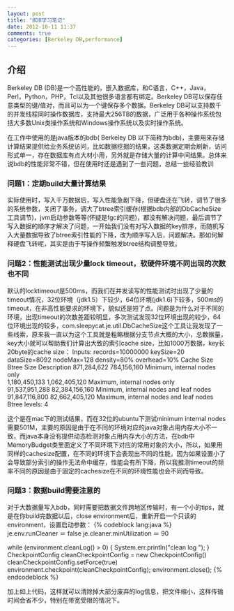 ```yaml
---
layout: post
title: "BDB学习笔记"
date: 2012-10-11 11:37
comments: true
categories: [Berkeley DB,performance]
---
```


## 介绍 

Berkeley DB (DB)是一个高性能的，嵌入数据库，和C语言，C++，Java，Perl，Python，PHP，Tcl以及其他很多语言都有绑定。Berkeley DB可以保存任意类型的键/值对，而且可以为一个键保存多个数据。Berkeley DB可以支持数千的并发线程同时操作数据库，支持最大256TB的数据，广泛用于各种操作系统包括大多数Unix类操作系统和Windows操作系统以及实时操作系统。
    
在工作中使用的是java版本的bdb( Berkeley DB 以下简称为bdb)，主要用来存储计算结果提供给业务系统访问，比如数据挖掘的结果，这类数据定期会刷新，访问形式单一，存在数据库有点大材小用，另外就是存储大量的计算中间结果。总体来说bdb的性能非常不错，但在使用时还是遇到了一些问题，总结一些经验教训


### 问题1：定期build大量计算结果

实际使用时，写入千万数据后，写入性能急剧下降，但硬盘还在飞转，调节了很多的系统参数，关闭了事务，调大了btree索引缓存(根据bdb内部的DbCacheSize工具调节)，jvm启动参数等等(怀疑是fgc的问题)，都没有解决问题，最后调节了写入数据的顺序才解决了问题，一开始我们没有对写入数据的key排序，而随机写入大量数据导致了btree索引性能的下降，改为顺序写入后，问题解决。那如何解释硬盘飞转呢，其实是由于写操作频繁触发btree结构调整导致。

### 问题2：性能测试出现少量lock timeout，软硬件环境不同出现的次数也不同

默认的locktimeout是500ms，而我们在并发读写的性能测试时出现了少量的timeout情况，32位环境（jdk1.5）下较少，64位环境(jdk1.6)下较多，500ms的timeout，在非高性能要求的环境下，貌似还是短了点。问题是为什么对于不同的环境，出现timeout的次数差距较明显，多次测试发现32位环境出现的较少，64位环境出现的较多，com.sleepycat.je.util.DbCacheSize这个工具让我发现了一些线索，原来我一直以为这个工具就是粗略根据分支节点大概的大小，总数据量，key大小就可以帮助我们计算出大致的索引cache size，比如1000万数据，key长20byte的cache size：
	Inputs: records=10000000 keySize=20 dataSize=8092 nodeMax=128 density=80% overhead=10%
    Cache Size      Btree Size  Description
    871,284,622     784,156,160  Minimum, internal nodes only  
	1,180,450,133   1,062,405,120  Maximum, internal nodes only  
	91,537,951,288  82,384,156,160  Minimum, internal nodes and leaf nodes  
	91,847,116,800  82,662,405,120  Maximum, internal nodes and leaf nodes  
	Btree levels: 4 

这个是在mac下的测试结果，而在32位的ubuntu下测试minimum internal nodes需要501M，主要的原因是由于在不同的环境对应的java对象占用内存大小不一致，而java本身没有提供动态检测对象占用内存大小的方法，在bdb中MemoryBudget类里面定义了不同环境下对应的常用对象的大小，所以，如果用同样的cachesize配置，在不同的环境下会表现出不同的性能，因为如果设置小了会导致部分索引的操作无法命中缓存，性能会有所下降，所以我推测timeout的频率不同的原因是由于固定的cachesize在不同的环境性能也会不同而导致。

### 问题3：数据build需要注意的

对于大数据量写入bdb，同时需要把数据文件跨地区传输时，有一个小的tips，就是在你build完数据以后，close environment后，重新开启一个只读的environment，设置启动参数：
{% codeblock  lang:java %}  
je.env.runCleaner ＝ false 
je.cleaner.minUtilization ＝ 90 
  
while (environment.cleanLog() > 0) { 
	System.err.println("clean log "); 
} 
CheckpointConfig cleanCheckpointConfig = new CheckpointConfig() 
cleanCheckpointConfig.setForce(true) 
environment.checkpoint(cleanCheckpointConfig); 
environment.close(); 
{% endcodeblock %}

加上如上代码，这样就可以清除掉大部分废弃的log信息，把文件缩小，这样传输时间会省不少，特别在带宽受限的情况下。
